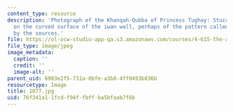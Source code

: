 ```yaml
---
content_type: resource
description: 'Photograph of the Khanqah-Qubba of Princess Tughay: Stucco medallion
  on the curved surface of the iwan wall, perhaps of the pattern called Bukhariyya
  by the sources.'
file: https://ol-ocw-studio-app-qa.s3.amazonaws.com/courses/4-615-the-architecture-of-cairo-spring-2002/76f341a11fcdf94ffbffba5bfaab7f6b_1077.jpg
file_type: image/jpeg
image_metadata:
  caption: ''
  credit: ''
  image-alt: ''
parent_uid: 6903e2f5-731a-0bfe-a3b8-4ff0493b836b
resourcetype: Image
title: 1077.jpg
uid: 76f341a1-1fcd-f94f-fbff-ba5bfaab7f6b
---
```

